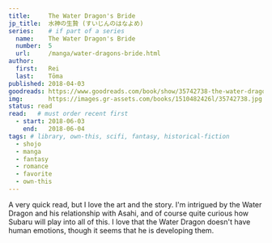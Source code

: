 ```yaml
---
title:     The Water Dragon's Bride
jp_title:  水神の生贄 (すいじんのはなよめ)
series:    # if part of a series
  name:    The Water Dragon's Bride
  number:  5
  url:     /manga/water-dragons-bride.html
author: 
  first:   Rei 
  last:    Tōma
published: 2018-04-03 
goodreads: https://www.goodreads.com/book/show/35742738-the-water-dragon-s-bride-vol-5
img:       https://images.gr-assets.com/books/1510482426l/35742738.jpg
status: read
read:   # must order recent first
  - start: 2018-06-03  
    end:   2018-06-04 
tags: # library, own-this, scifi, fantasy, historical-fiction
  - shojo
  - manga
  - fantasy
  - romance
  - favorite
  - own-this
---
```


A very quick read, but I love the art and the story. I'm intrigued by the Water Dragon and his relationship with Asahi, and of course quite curious how Subaru will play into all of this. I love that the Water Dragon doesn't have human emotions, though it seems that he is developing them.
